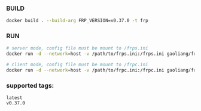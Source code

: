 ### BUILD

```bash
docker build . --build-arg FRP_VERSION=v0.37.0 -t frp
```

### RUN

```bash
# server mode, config file must be mount to /frps.ini
docker run -d --network=host -v /path/to/frps.ini:/frps.ini gaoliang/frp

# client mode, config file must be mount to /frpc.ini
docker run -d --network=host -v /path/to/frpc.ini:/frpc.ini gaoliang/frp
```

### supported tags:
```
latest
v0.37.0
```